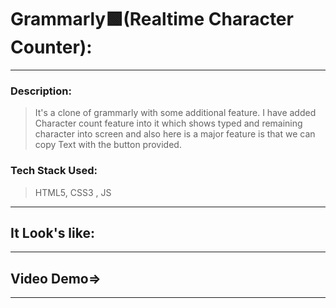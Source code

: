 # Grammarly🟩(Realtime Character Counter):
---
### Description:
> It's a clone of grammarly with some additional feature. I have added Character count feature into it which shows typed and remaining character into screen and also here is a major feature is that we can copy Text with the button provided.
### Tech Stack Used:
> HTML5, CSS3 , JS

---
## It Look's like:

---

## Video Demo=>

---

